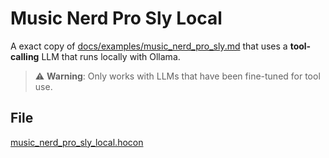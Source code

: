 # Music Nerd Pro Sly Local

A exact copy of [docs/examples/music_nerd_pro_sly.md](music_nerd_pro_sly.md) that uses a **tool-calling** LLM that runs
locally with Ollama.

> ⚠️ **Warning**: Only works with LLMs that have been fine-tuned for tool use.

## File

[music_nerd_pro_sly_local.hocon](../../registries/music_nerd_pro_sly_local.hocon)
